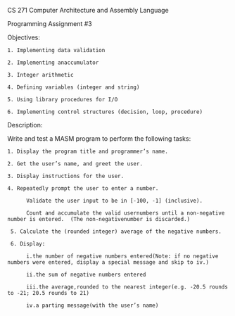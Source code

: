 CS 271 Computer Architecture and Assembly Language

Programming Assignment #3

Objectives:

    1. Implementing data validation
    
    2. Implementing anaccumulator
    
    3. Integer arithmetic
    
    4. Defining variables (integer and string)
    
    5. Using library procedures for I/O
    
    6. Implementing control structures (decision, loop, procedure)
    
 Description:
 
 Write and test a MASM program to perform the following tasks:
 
    1. Display the program title and programmer’s name.
    
    2. Get the user’s name, and greet the user.
     
    3. Display instructions for the user.
     
    4. Repeatedly prompt the user to enter a number.  
      
          Validate the user input to be in [-100, -1] (inclusive).  
          
          Count and accumulate the valid usernumbers until a non-negative number is entered.  (The non-negativenumber is discarded.)
          
     5. Calculate the (rounded integer) average of the negative numbers.
      
     6. Display:
      
          i.the number of negative numbers entered(Note: if no negative numbers were entered, display a special message and skip to iv.)
          
          ii.the sum of negative numbers entered
          
          iii.the average,rounded to the nearest integer(e.g. -20.5 rounds to -21; 20.5 rounds to 21)
          
          iv.a parting message(with the user’s name)
